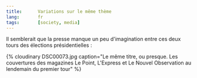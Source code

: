 ```yaml
---
title:      Variations sur le même thème
lang:       fr
tags:       [society, media]
---
```


Il semblerait que la presse manque un peu d'imagination entre ces deux tours des élections présidentielles :

{% cloudinary DSC00073.jpg caption="Le même titre, ou presque. Les couvertures des magazines  Le Point, L'Express et Le Nouvel Observation au lendemain du premier tour" %}
